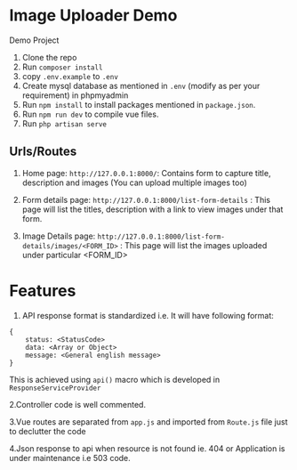 # Image Uploader Demo
Demo Project

1. Clone the repo
2. Run `composer install`
3. copy `.env.example` to `.env`
4. Create mysql database as mentioned in `.env` (modify as per your requirement) in phpmyadmin
5. Run `npm install` to install packages mentioned in `package.json`.
6. Run `npm run dev` to compile vue files.
5. Run `php artisan serve`

## Urls/Routes

1. Home page: `http://127.0.0.1:8000/`: 
Contains form to capture title, description and images (You can upload multiple images too)

2. Form details page: `http://127.0.0.1:8000/list-form-details` :
This page will list the titles, description with a link to view images under that form.

3. Image Details page: `http://127.0.0.1:8000/list-form-details/images/<FORM_ID>` :
This page will list the images uploaded under particular <FORM_ID>

# Features
1. API response format is standardized i.e. It will have following format:
```
{
    status: <StatusCode>
    data: <Array or Object>
    message: <General english message>
} 
```
This is achieved using `api()` macro which is developed in `ResponseServiceProvider`

2.Controller code is well commented.

3.Vue routes are separated from `app.js` and imported from `Route.js` file just to declutter the code

4.Json response to api when resource is not found ie. 404 or Application is under maintenance i.e 503 code.



